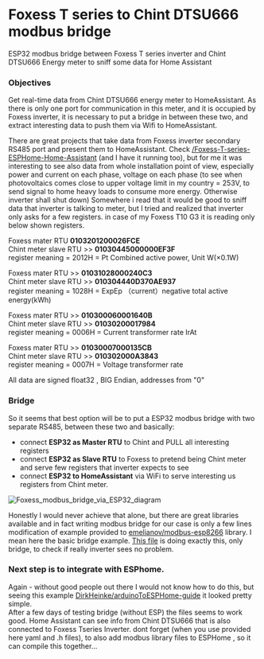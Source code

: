 # Foxess T series  to Chint DTSU666 modbus bridge
ESP32 modbus bridge between Foxess T series inverter and Chint DTSU666 Energy meter to sniff some data for Home Assistant

### Objectives

Get real-time data from Chint DTSU666 energy meter to HomeAssistant. As there is only one port for communication in this meter, and it is occupied by Foxess inverter, it is necessary to put a bridge in between these two, and extract interesting data to push them via Wifi to HomeAssistant.

There are great projects that take data from Foxess inverter secondary RS485 port and present them to HomeAssistant. Check [/Foxess-T-series-ESPHome-Home-Assistant](https://github.com/assembly12/Foxess-T-series-ESPHome-Home-Assistant) (and I have it running too), but for me it was interesting to see also data from whole installation point of view, especially power and current on each phase, voltage on each phase (to see when photovoltaics comes close to upper voltage limit in my country = 253V, to send signal to home heavy loads to consume more energy. Otherwise inverter shall shut down)
Somewhere i read that it would be good to sniff data that inverter is talking to meter, but I tried and realized that inverter only asks for a few registers. in case of my Foxess T10 G3 it is reading only below shown registers.  


Foxess mater RTU **0103201200026FCE**  
Chint meter slave RTU >> **01030445000000EF3F**  
register meaning = 2012H = Pt Combined active power, Unit W(×0.1W)

Foxess mater RTU >> **01031028000240C3**  
Chint meter slave RTU >> **010304440D370AE937**  
register meaning = 1028H = ExpEp （current）negative total active energy(kWh) 

Foxess mater RTU >> **010300060001640B**  
Chint meter slave RTU >> **01030200017984**  
register meaning = 0006H = Current transformer rate IrAt

Foxess mater RTU >> **01030007000135CB**  
Chint meter slave RTU >> **010302000A3843**  
register meaning = 0007H = Voltage transformer rate

All data are signed float32 , BIG Endian, addresses from "0"
### Bridge
So it seems that best option will be to put a ESP32 modbus bridge with two separate RS485, between these two and basically:
- connect **ESP32 as Master RTU** to Chint and PULL all interesting registers  
- connect **ESP32 as Slave RTU** to Foxess to pretend being Chint meter and serve few registers that inverter expects to see  
- connect **ESP32 to HomeAssistant** via WiFi to serve interesting us registers from Chint meter.  

![Foxess_modbus_bridge_via_ESP32_diagram](./Foxess_modbus_bridge_via_ESP32_diagram.png)

Honestly I would never achieve that alone, but there are great libraries available and in fact writing modbus bridge for our case is only a few lines modification of example provided to [emelianov/modbus-esp8266](emelianov/modbus-esp8266) library. I mean here the basic bridge example. 
[This file](./src/Modbus_chint_bridge_basic_two_serials.ino) is doing exactly this, only bridge, to check if really inverter sees no problem.
### Next step is to integrate with ESPhome. 
Again - without good people out there I would not know how to do this, but seeing this example [DirkHeinke/arduinoToESPHome-guide](https://github.com/DirkHeinke/arduinoToESPHome-guide) it looked pretty simple.  
After a few days of testing bridge (without ESP) the files seems to work good.
Home Assistant can see info from Chint DTSU666 that is also connected to Foxess Tseries Inverter. 
dont forget (when you use provided here yaml and .h files), to also add modbus library files to ESPHome , so it can compile this together...
